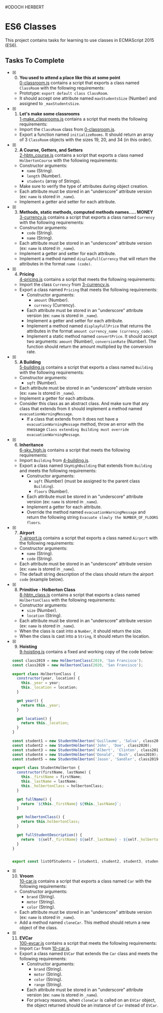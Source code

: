 #ODOCH HERBERT
# ES6 Classes

This project contains tasks for learning to use classes in ECMAScript 2015 (ES6).

## Tasks To Complete

+ [x] 0. **You used to attend a place like this at some point**<br/>[0-classroom.js](0-classroom.js) contains a script that exports a class named `ClassRoom` with the following requirements:
  + Prototype: `export default class ClassRoom`.
  + It should accept one attribute named `maxStudentsSize` (Number) and assigned to `_maxStudentsSize`.

+ [x] 1. **Let's make some classrooms**<br/>[1-make_classrooms.js](1-make_classrooms.js) contains a script that meets the following requirements:
  + Import the `ClassRoom` class from [0-classroom.js](0-classroom.js).
  + Export a function named `initializeRooms`. It should return an array of 3 `ClassRoom` objects with the sizes 19, 20, and 34 (in this order).

+ [x] 2. **A Course, Getters, and Setters**<br/>[2-hbtn_course.js](2-hbtn_course.js) contains a script that exports a class named `HolbertonCourse` with the following requirements:
  + Constructor arguments:
    + `name` (String).
    + `length` (Number).
    + `students` (array of Strings).
  + Make sure to verify the type of attributes during object creation.
  + Each attribute must be stored in an "underscore" attribute version (ex: `name` is stored in `_name`).
  + Implement a getter and setter for each attribute.

+ [x] 3. **Methods, static methods, computed methods names..... MONEY**<br/>[3-currency.js](3-currency.js) contains a script that exports a class named `Currency` with the following requirements:
  + Constructor arguments:
    + `code` (String).
    + `name` (String).
  + Each attribute must be stored in an "underscore" attribute version (ex: `name` is stored in `_name`).
  + Implement a getter and setter for each attribute.
  + Implement a method named `displayFullCurrency` that will return the attributes in the format `name (code)`.

+ [x] 4. **Pricing**<br/>[4-pricing.js](4-pricing.js) contains a script that meets the following requirements:
  + Import the class `Currency` from [3-currency.js](3-currency.js).
  + Export a class named `Pricing` that meets the following requirements:
    + Constructor arguments:
      + `amount` (Number).
      + `currency` (Currency).
    + Each attribute must be stored in an "underscore" attribute version (ex: `name` is stored in `_name`).
    + Implement a getter and setter for each attribute.
    + Implement a method named `displayFullPrice` that returns the attributes in the format `amount currency_name (currency_code)`.
    + Implement a static method named `convertPrice`. It should accept two arguments: `amount` (Number), `conversionRate` (Number). The function should return the amount multiplied by the conversion rate.

+ [x] 5. **A Building**<br/>[5-building.js](5-building.js) contains a script that exports a class named `Building` with the following requirements:
  + Constructor arguments:
    + `sqft` (Number).
  + Each attribute must be stored in an "underscore" attribute version (ex: `name` is stored in `_name`).
  + Implement a getter for each attribute.
  + Consider this class as an abstract class. And make sure that any class that extends from it should implement a method named `evacuationWarningMessage`.
    + If a class that extends from it does not have a `evacuationWarningMessage` method, throw an error with the message `Class extending Building must override evacuationWarningMessage`.

+ [x] 6. **Inheritance**<br/>[6-sky_high.js](6-sky_high.js) contains a script that meets the following requirements:
  + Import `Building` from [4-building.js](4-building.js).
  + Export a class named `SkyHighBuilding` that extends from `Building` and meets the following requirements:
    + Constructor arguments:
      + `sqft` (Number) (must be assigned to the parent class `Building`).
      + `floors` (Number).
    + Each attribute must be stored in an "underscore" attribute version (ex: `name` is stored in `_name`).
    + Implement a getter for each attribute.
    + Override the method named `evacuationWarningMessage` and return the following string `Evacuate slowly the NUMBER_OF_FLOORS floors`.

+ [x] 7. **Airport**<br/>[7-airport.js](7-airport.js) contains a script that exports a class named `Airport` with the following requirements:
  + Constructor arguments:
    + `name` (String).
    + `code` (String).
  + Each attribute must be stored in an "underscore" attribute version (ex: `name` is stored in `_name`).
  + The default string description of the class should return the airport `code` (example below).

+ [x] 8. **Primitive - Holberton Class**<br/>[8-hbtn_class.js](8-hbtn_class.js) contains a script that exports a class named `HolbertonClass` with the following requirements:
  + Constructor arguments:
    + `size` (Number).
    + `location` (String).
  + Each attribute must be stored in an "underscore" attribute version (ex: `name` is stored in `_name`).
  + When the class is cast into a `Number`, it should return the size.
  + When the class is cast into a `String`, it should return the location.

+ [x] 9. **Hoisting**<br/>[9-hoisting.js](9-hoisting.js) contains a fixed and working copy of the code below:
  ```js
  const class2019 = new HolbertonClass(2019, 'San Francisco');
  const class2020 = new HolbertonClass(2020, 'San Francisco');

  export class HolbertonClass {
    constructor(year, location) {
      this._year = year;
      this._location = location;
    }

    get year() {
      return this._year;
    }

    get location() {
      return this._location;
    }
  }

  const student1 = new StudentHolberton('Guillaume', 'Salva', class2020);
  const student2 = new StudentHolberton('John', 'Doe', class2020);
  const student3 = new StudentHolberton('Albert', 'Clinton', class2019);
  const student4 = new StudentHolberton('Donald', 'Bush', class2019);
  const student5 = new StudentHolberton('Jason', 'Sandler', class2019);

  export class StudentHolberton {
    constructor(firstName, lastName) {
      this._firstName = firstName;
      this._lastName = lastName;
      this._holbertonClass = holbertonClass;
    }

    get fullName() {
      return `${this._firstName} ${this._lastName}`;
    }

    get holbertonClass() {
      return this.holbertonClass;
    }

    get fullStudentDescription() {
      return `${self._firstName} ${self._lastName} - ${self._holbertonClass.year} - ${self._holbertonClass.location}`;
    }
  }


  export const listOfStudents = [student1, student2, student3, student4, student5];
  ```

+ [x] 10. **Vroom**<br/>[10-car.js](10-car.js) contains a script that exports a class named `Car` with the following requirements:
  + Constructor arguments:
    + `brand` (String).
    + `motor` (String).
    + `color` (String).
  + Each attribute must be stored in an "underscore" attribute version (ex: `name` is stored in `_name`).
  + Add a method named `cloneCar`. This method should return a new object of the class.

+ [x] 11. **EVCar**<br/>[100-evcar.js](100-evcar.js) contains a script that meets the following requirements:
  + Import `Car` from [10-car.js](10-car.js).
  + Export a class named `EVCar` that extends the `Car` class and meets the following requirements:
    + Constructor arguments:
      + `brand` (String).
      + `motor` (String).
      + `color` (String).
      + `range` (String).
    + Each attribute must be stored in an "underscore" attribute version (ex: `name` is stored in `_name`).
    + For privacy reasons, when `cloneCar` is called on an `EVCar` object, the object returned should be an instance of `Car` instead of `EVCar`.
